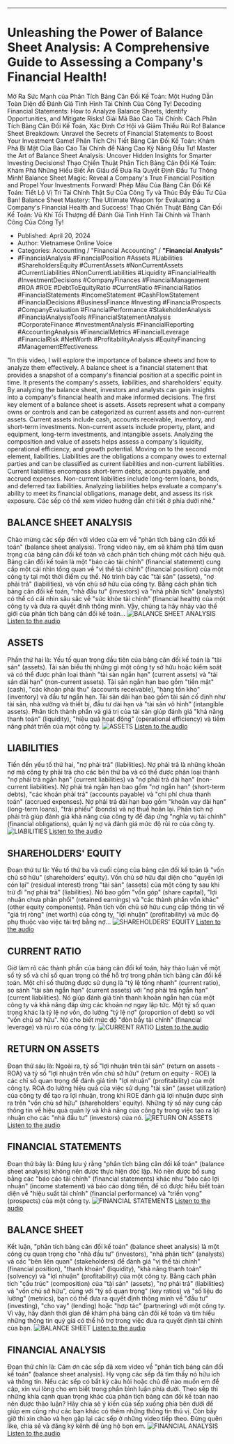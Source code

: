 
---

# Unleashing the Power of Balance Sheet Analysis: A Comprehensive Guide to Assessing a Company's Financial Health!
Mở Ra Sức Mạnh của Phân Tích Bảng Cân Đối Kế Toán: Một Hướng Dẫn Toàn Diện để Đánh Giá Tình Hình Tài Chính Của Công Ty!
Decoding Financial Statements: How to Analyze Balance Sheets, Identify Opportunities, and Mitigate Risks!
Giải Mã Báo Cáo Tài Chính: Cách Phân Tích Bảng Cân Đối Kế Toán, Xác Định Cơ Hội và Giảm Thiểu Rủi Ro!
Balance Sheet Breakdown: Unravel the Secrets of Financial Statements to Boost Your Investment Game!
Phân Tích Chi Tiết Bảng Cân Đối Kế Toán: Khám Phá Bí Mật Của Báo Cáo Tài Chính để Nâng Cao Kỹ Năng Đầu Tư!
Master the Art of Balance Sheet Analysis: Uncover Hidden Insights for Smarter Investing Decisions!
Thạo Chiến Thuật Phân Tích Bảng Cân Đối Kế Toán: Khám Phá Những Hiểu Biết Ẩn Giấu để Đưa Ra Quyết Định Đầu Tư Thông Minh!
Balance Sheet Magic: Reveal a Company's True Financial Position and Propel Your Investments Forward!
Phép Màu Của Bảng Cân Đối Kế Toán: Tiết Lộ Vị Trí Tài Chính Thật Sự Của Công Ty và Thúc Đẩy Đầu Tư Của Bạn!
Balance Sheet Mastery: The Ultimate Weapon for Evaluating a Company's Financial Health and Success!
Thạo Chiến Thuật Bảng Cân Đối Kế Toán: Vũ Khí Tối Thượng để Đánh Giá Tình Hình Tài Chính và Thành Công Của Công Ty!

- Published: April 20, 2024
- Author: Vietnamese Online Voice
- Categories: Accounting / "Financial Accounting" / **"Financial Analysis"**
- #FinancialAnalysis #FinancialPosition #Assets #Liabilities #ShareholdersEquity #CurrentAssets #NonCurrentAssets #CurrentLiabilities #NonCurrentLiabilities #Liquidity #FinancialHealth #InvestmentDecisions #CompanyFinances #FinancialManagement #ROA #ROE #DebtToEquityRatio #CurrentRatio #FinancialRatios #FinancialStatements #IncomeStatement #CashFlowStatement #FinancialDecisions #BusinessFinance #Investing #FinancialProspects #CompanyEvaluation #FinancialPerformance #StakeholderAnalysis #FinancialAnalysisTools #FinancialStatementAnalysis #CorporateFinance #InvestmentAnalysis #FinancialReporting #AccountingAnalysis #FinancialMetrics #FinancialLeverage #FinancialRisk #NetWorth #ProfitabilityAnalysis #EquityFinancing #ManagementEffectiveness

"In this video, I will explore the importance of balance sheets and how to analyze them effectively. A balance sheet is a financial statement that provides a snapshot of a company's financial position at a specific point in time. It presents the company's assets, liabilities, and shareholders' equity. By analyzing the balance sheet, investors and analysts can gain insights into a company's financial health and make informed decisions. The first key element of a balance sheet is assets. Assets represent what a company owns or controls and can be categorized as current assets and non-current assets. Current assets include cash, accounts receivable, inventory, and short-term investments. Non-current assets include property, plant, and equipment, long-term investments, and intangible assets. Analyzing the composition and value of assets helps assess a company's liquidity, operational efficiency, and growth potential. Moving on to the second element, liabilities. Liabilities are the obligations a company owes to external parties and can be classified as current liabilities and non-current liabilities. Current liabilities encompass short-term debts, accounts payable, and accrued expenses. Non-current liabilities include long-term loans, bonds, and deferred tax liabilities. Analyzing liabilities helps evaluate a company's ability to meet its financial obligations, manage debt, and assess its risk exposure. Các sếp có thể xem video hướng dẫn chi tiết ở phía dưới nhé."


## BALANCE SHEET ANALYSIS

Chào mừng các sếp đến với video của em về "phân tích bảng cân đối kế toán" (balance sheet analysis). Trong video này, em sẽ khám phá tầm quan trọng của bảng cân đối kế toán và cách phân tích chúng một cách hiệu quả. Bảng cân đối kế toán là một "báo cáo tài chính" (financial statement) cung cấp một cái nhìn tổng quan về "vị thế tài chính" (financial position) của một công ty tại một thời điểm cụ thể. Nó trình bày các "tài sản" (assets), "nợ phải trả" (liabilities), và vốn chủ sở hữu của công ty. Bằng cách phân tích bảng cân đối kế toán, "nhà đầu tư" (investors) và "nhà phân tích" (analysts) có thể có cái nhìn sâu sắc về "sức khỏe tài chính" (financial health) của một công ty và đưa ra quyết định thông minh. Vậy, chúng ta hãy nhảy vào thế giới của phân tích bảng cân đối kế toán...
![BALANCE SHEET ANALYSIS](https://http-archiver-apis-production-80.schnworks.com/storage/images/transitions/2024-04-20/transition-249852497-Montserrat-Black-004895.jpg)
[Listen to the audio](https://http-archiver-apis-production-80.schnworks.com/storage/audio/file-15211954880.mp3)



## ASSETS

Phần thứ hai là: Yếu tố quan trọng đầu tiên của bảng cân đối kế toán là "tài sản" (assets). Tài sản biểu thị những gì một công ty sở hữu hoặc kiểm soát và có thể được phân loại thành "tài sản ngắn hạn" (current assets) và "tài sản dài hạn" (non-current assets). Tài sản ngắn hạn bao gồm "tiền mặt" (cash), "các khoản phải thu" (accounts receivable), "hàng tồn kho" (inventory) và đầu tư ngắn hạn. Tài sản dài hạn bao gồm tài sản cố định như tài sản, nhà xưởng và thiết bị, đầu tư dài hạn và "tài sản vô hình" (intangible assets). Phân tích thành phần và giá trị của tài sản giúp đánh giá "khả năng thanh toán" (liquidity), "hiệu quả hoạt động" (operational efficiency) và tiềm năng phát triển của một công ty.
![ASSETS](https://http-archiver-apis-production-80.schnworks.com/storage/images/transitions/2024-04-20/transition-27665453461-Montserrat-Regular-283593.jpg)
[Listen to the audio](https://http-archiver-apis-production-80.schnworks.com/storage/audio/file-38078902420.mp3)



## LIABILITIES

Tiến đến yếu tố thứ hai, "nợ phải trả" (liabilities). Nợ phải trả là những khoản nợ mà công ty phải trả cho các bên thứ ba và có thể được phân loại thành "nợ phải trả ngắn hạn" (current liabilities) và "nợ phải trả dài hạn" (non-current liabilities). Nợ phải trả ngắn hạn bao gồm "nợ ngắn hạn" (short-term debts), "các khoản phải trả" (accounts payable) và "chi phí chưa thanh toán" (accrued expenses). Nợ phải trả dài hạn bao gồm "khoản vay dài hạn" (long-term loans), "trái phiếu" (bonds) và nợ thuế hoãn lại. Phân tích nợ phải trả giúp đánh giá khả năng của công ty để đáp ứng "nghĩa vụ tài chính" (financial obligations), quản lý nợ và đánh giá mức độ rủi ro của công ty.
![LIABILITIES](https://http-archiver-apis-production-80.schnworks.com/storage/images/transitions/2024-04-20/transition--2171081413-Montserrat-Regular-1A237E.jpg)
[Listen to the audio](https://http-archiver-apis-production-80.schnworks.com/storage/audio/file-31144214751.mp3)



## SHAREHOLDERS' EQUITY

Đoạn thứ tư là: Yếu tố thứ ba và cuối cùng của bảng cân đối kế toán là "vốn chủ sở hữu" (shareholders' equity). Vốn chủ sở hữu đại diện cho "quyền lợi còn lại" (residual interest) trong "tài sản" (assets) của một công ty sau khi trừ đi "nợ phải trả" (liabilities). Nó bao gồm "vốn góp" (share capital), "lợi nhuận chưa phân phối" (retained earnings) và "các thành phần vốn khác" (other equity components). Phân tích vốn chủ sở hữu cung cấp thông tin về "giá trị ròng" (net worth) của công ty, "lợi nhuận" (profitability) và mức độ phụ thuộc vào việc tài trợ bằng nợ...
![SHAREHOLDERS' EQUITY](https://http-archiver-apis-production-80.schnworks.com/storage/images/transitions/2024-04-20/transition-29000765619-Montserrat-Bold-4A148C.jpg)
[Listen to the audio](https://http-archiver-apis-production-80.schnworks.com/storage/audio/file-22128020300.mp3)



## CURRENT RATIO

Giờ làm rõ các thành phần của bảng cân đối kế toán, hãy thảo luận về một số tỷ số và chỉ số quan trọng có thể hỗ trợ trong phân tích bảng cân đối kế toán. Một chỉ số thường được sử dụng là "tỷ lệ tổng nhanh" (current ratio), so sánh "tài sản ngắn hạn" (current assets) với "nợ phải trả ngắn hạn" (current liabilities). Nó giúp đánh giá tính thanh khoản ngắn hạn của một công ty và khả năng đáp ứng các khoản nợ ngay lập tức. Một tỷ số quan trọng khác là tỷ lệ nợ vốn, đo lường "tỷ lệ nợ" (proportion of debt) so với "vốn chủ sở hữu". Nó cho biết mức độ "đòn bẩy tài chính" (financial leverage) và rủi ro của công ty.
![CURRENT RATIO](https://http-archiver-apis-production-80.schnworks.com/storage/images/transitions/2024-04-20/transition-3651282846-Montserrat-Black-004895.jpg)
[Listen to the audio](https://http-archiver-apis-production-80.schnworks.com/storage/audio/file-2501888221.mp3)



## RETURN ON ASSETS

Đoạn thứ sáu là: Ngoài ra, tỷ số "lợi nhuận trên tài sản" (return on assets - ROA) và tỷ số "lợi nhuận trên vốn chủ sở hữu" (return on equity - ROE) là các chỉ số quan trọng để đánh giá tính "lợi nhuận" (profitability) của một công ty. ROA đo lường hiệu quả của việc sử dụng "tài sản" (asset utilization) của công ty để tạo ra lợi nhuận, trong khi ROE đánh giá lợi nhuận được sinh ra trên "vốn chủ sở hữu" (shareholders' equity). Những tỷ số này cung cấp thông tin về hiệu quả quản lý và khả năng của công ty trong việc tạo ra lợi nhuận cho các "nhà đầu tư" (investors) của nó.
![RETURN ON ASSETS](https://http-archiver-apis-production-80.schnworks.com/storage/images/transitions/2024-04-20/transition-28873896435-Montserrat-Regular-004895.jpg)
[Listen to the audio](https://http-archiver-apis-production-80.schnworks.com/storage/audio/file-16031615203.mp3)



## FINANCIAL STATEMENTS

Đoạn thứ bảy là: Đáng lưu ý rằng "phân tích bảng cân đối kế toán" (balance sheet analysis) không nên được thực hiện độc lập. Nó nên được bổ sung bằng các "báo cáo tài chính" (financial statements) khác như "báo cáo lợi nhuận" (income statement) và báo cáo dòng tiền, để có được hiểu biết toàn diện về "hiệu suất tài chính" (financial performance) và "triển vọng" (prospects) của một công ty.
![FINANCIAL STATEMENTS](https://http-archiver-apis-production-80.schnworks.com/storage/images/transitions/2024-04-20/transition-5592837339-Montserrat-Regular-9C27B0.jpg)
[Listen to the audio](https://http-archiver-apis-production-80.schnworks.com/storage/audio/file-2789068897.mp3)



## BALANCE SHEET

Kết luận, "phân tích bảng cân đối kế toán" (balance sheet analysis) là một công cụ quan trọng cho "nhà đầu tư" (investors), "nhà phân tích" (analysts) và các "bên liên quan" (stakeholders) để đánh giá "vị thế tài chính" (financial position), "thanh khoản" (liquidity), "khả năng thanh toán" (solvency) và "lợi nhuận" (profitability) của một công ty. Bằng cách phân tích "cấu trúc" (composition) của "tài sản" (assets), "nợ phải trả" (liabilities) và "vốn chủ sở hữu", cùng với "tỷ số quan trọng" (key ratios) và "số liệu đo lường" (metrics), bạn có thể đưa ra quyết định thông minh về "đầu tư" (investing), "cho vay" (lending) hoặc "hợp tác" (partnering) với một công ty. Vì vậy, hãy dành thời gian để khám phá bảng cân đối kế toán và tìm hiểu những thông tin quý giá có thể hỗ trợ trong việc đưa ra quyết định tài chính của bạn.
![BALANCE SHEET](https://http-archiver-apis-production-80.schnworks.com/storage/images/transitions/2024-04-20/transition--51217905022-Montserrat-SemiBold-283593.jpg)
[Listen to the audio](https://http-archiver-apis-production-80.schnworks.com/storage/audio/file-35132926309.mp3)



## FINANCIAL ANALYSIS

Đoạn thứ chín là: Cám ơn các sếp đã xem video về "phân tích bảng cân đối kế toán" (balance sheet analysis). Hy vọng các sếp đã tìm thấy nó hữu ích và thông tin. Nếu các sếp có bất kỳ câu hỏi hoặc chủ đề nào muốn em đề cập, xin vui lòng cho em biết trong phần bình luận phía dưới. Theo sếp thì những khía cạnh quan trọng khác của phân tích bảng cân đối kế toán nào nên được thảo luận? Hãy chia sẻ ý kiến của sếp xuống phía bên dưới để giúp em cũng như các bạn khác có thêm những thông tin thú vị. Còn bây giờ thì xin chào và hẹn gặp lại các sếp ở những video tiếp theo. Đừng quên like, chia sẻ và đăng ký kênh để ủng hộ bọn em.
![FINANCIAL ANALYSIS](https://http-archiver-apis-production-80.schnworks.com/storage/images/transitions/2024-04-20/transition--8180364459-Montserrat-Medium-673AB7.jpg)
[Listen to the audio](https://http-archiver-apis-production-80.schnworks.com/storage/audio/file-24613971049.mp3)

